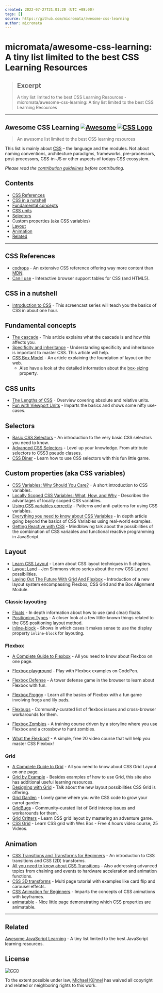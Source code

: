 ```yaml
---
created: 2022-07-27T21:01:20 (UTC +08:00)
tags: []
source: https://github.com/micromata/awesome-css-learning
author: micromata
---
```


# micromata/awesome-css-learning: A tiny list limited to the best CSS Learning Resources

> ## Excerpt
> A tiny list limited to the best CSS Learning Resources - micromata/awesome-css-learning: A tiny list limited to the best CSS Learning Resources

---
## Awesome CSS Learning [![Awesome](https://camo.githubusercontent.com/64f8905651212a80869afbecbf0a9c52a5d1e70beab750dea40a994fa9a9f3c6/68747470733a2f2f617765736f6d652e72652f62616467652e737667)](https://awesome.re/) [![CSS Logo](https://camo.githubusercontent.com/b24794bf48946ae7053e015da9a19047d087b19d43cb1aff6f89341cc34e1dd4/68747470733a2f2f75706c6f61642e77696b696d656469612e6f72672f77696b6970656469612f636f6d6d6f6e732f642f64352f435353335f6c6f676f5f616e645f776f72646d61726b2e737667)](https://developer.mozilla.org/docs/Web/CSS)

> An awesome list limited to the best CSS learning resources

This list is mainly about [CSS](https://developer.mozilla.org/docs/Web/CSS) – the language and the modules. Not about naming conventions, architecture paradigms, frameworks, pre-processors, post-processors, CSS-in-JS or other aspects of todays CSS ecosystem.

_Please read the [contribution guidelines](https://github.com/micromata/awesome-css-learning/blob/master/contributing.md) before contributing._

## Contents

-   [CSS References](https://github.com/micromata/awesome-css-learning#css-references)
-   [CSS in a nutshell](https://github.com/micromata/awesome-css-learning#css-in-a-nutshell)
-   [Fundamental concepts](https://github.com/micromata/awesome-css-learning#fundamental-concepts)
-   [CSS units](https://github.com/micromata/awesome-css-learning#css-units)
-   [Selectors](https://github.com/micromata/awesome-css-learning#selectors)
-   [Custom properties (aka CSS variables)](https://github.com/micromata/awesome-css-learning#custom-properties-aka-css-variables)
-   [Layout](https://github.com/micromata/awesome-css-learning#layout)
-   [Animation](https://github.com/micromata/awesome-css-learning#animation)
-   [Related](https://github.com/micromata/awesome-css-learning#related)

___

## CSS References

-   [codrops](https://tympanus.net/codrops/css_reference/) - An extensive CSS reference offering way more content than [MDN](https://developer.mozilla.org/en-US/docs/Web/CSS/Reference).
-   [Can I use](https://caniuse.com/) - Interactive browser support tables for CSS (and HTML5).

## CSS in a nutshell

-   [Introduction to CSS](https://scrimba.com/g/gintrotocss) - This screencast series will teach you the basics of CSS in about one hour.

## Fundamental concepts

-   [The cascade](https://developer.mozilla.org/en-US/docs/Web/CSS/Cascade) - This article explains what the cascade is and how this affects you.
-   [Specificity and inheritance](https://www.smashingmagazine.com/2010/04/css-specificity-and-inheritance/) - Understanding specificity and inheritance is important to master CSS. This article will help.
-   [CSS Box Model](https://developer.mozilla.org/en-US/docs/Learn/CSS/Introduction_to_CSS/Box_model) - An article explaining the foundation of layout on the web.
    -   Also have a look at the detailed information about the [box-sizing](https://css-tricks.com/box-sizing/) property.

## CSS units

-   [The Lengths of CSS](https://css-tricks.com/the-lengths-of-css/) - Overview covering absolute and relative units.
-   [Fun with Viewport Units](https://css-tricks.com/fun-viewport-units/) - Imparts the basics and shows some nifty use-cases.

## Selectors

-   [Basic CSS Selectors](https://www.sitepoint.com/css-selectors/) - An introduction to the very basic CSS selectors you need to know.
-   [Advanced CSS Selectors](https://www.smashingmagazine.com/2009/08/taming-advanced-css-selectors/) - Level up your knowledge. From attribute selectors to CSS3 pseudo classes.
-   [CSS Diner](https://flukeout.github.io/) - Learn how to use CSS selectors with this fun little game.

## Custom properties (aka CSS variables)

-   [CSS Variables: Why Should You Care?](https://developers.google.com/web/updates/2016/02/css-variables-why-should-you-care) - A short introduction to CSS variables.
-   [Locally Scoped CSS Variables: What, How, and Why](https://una.im/local-css-vars/) - Describes the advantages of locally scoped CSS variables.
-   [Using CSS variables correctly](https://www.madebymike.com.au/writing/using-css-variables/) - Patterns and anti-patterns for using CSS variables.
-   [Everything you need to know about CSS Variables](https://medium.freecodecamp.org/everything-you-need-to-know-about-css-variables-c74d922ea855) - In depth article going beyond the basics of CSS Variables using real-world examples.
-   [Getting Reactive with CSS](https://www.youtube.com/watch?v=4IRPxCMAIfA) - Mindblowing talk about the possibilities of the combination of CSS variables and functional reactive programming in JavaScript.

## Layout

-   [Learn CSS Layout](http://book.mixu.net/css) - Learn about CSS layout techniques in 5 chapters.
-   [Layout Land](https://www.youtube.com/channel/UC7TizprGknbDalbHplROtag) - Jen Simmons video series about the new CSS Layout possibilities.
-   [Laying Out The Future With Grid And Flexbox](https://www.youtube.com/watch?v=hj355PRbwSQ) - Introduction of a new layout system encompassing Flexbox, CSS Grid and the Box Alignment Module.

### Classic layouting

-   [Floats](https://tympanus.net/codrops/css_reference/float/) - In depth information about how to use (and clear) floats.
-   [Positioning Types](https://scotch.io/bar-talk/5-things-you-might-not-know-about-the-css-positioning-types) - A closer look at a few little-known things related to the CSS positioning layout method.
-   [inline-block](https://iamsteve.me/blog/entry/inline_block) - Shows in which cases it makes sense to use the display property `inline-block` for layouting.

### Flexbox

-   [A Complete Guide to Flexbox](https://css-tricks.com/snippets/css/a-guide-to-flexbox/) - All you need to know about Flexbox on one page.

-   [Flexbox playground](https://codepen.io/enxaneta/full/adLPwv) - Play with Flexbox examples on CodePen.
-   [Flexbox Defense](http://www.flexboxdefense.com/) - A tower defense game in the browser to learn about Flexbox with fun.
-   [Flexbox Froggy](https://flexboxfroggy.com/) - Learn all the basics of Flexbox with a fun game involving frogs and lily pads.
-   [Flexbugs](https://github.com/philipwalton/flexbugs) - Community-curated list of flexbox issues and cross-browser workarounds for them.
-   [Flexbox Zombies](https://flexboxzombies.com/) - A training course driven by a storyline where you use Flexbox and a crossbow to hunt zombies.
-   [What the Flexbox?](https://flexbox.io/) - A simple, free 20 video course that will help you master CSS Flexbox!

### Grid

-   [A Complete Guide to Grid](https://css-tricks.com/snippets/css/complete-guide-grid/) - All you need to know about CSS Grid Layout on one page.
-   [Grid by Example](https://gridbyexample.com/) - Besides examples of how to use Grid, this site also has additional useful learning resources.
-   [Designing with Grid](https://talks.jensimmons.com/J5VRbA/designing-with-grid) - Talk about the new layout possibilities CSS Grid is offering.
-   [Grid Garden](https://cssgridgarden.com/) - Lovely game where you write CSS code to grow your carrot garden.
-   [GridBugs](https://github.com/rachelandrew/gridbugs) - Community-curated list of Grid interop issues and workarounds for them.
-   [Grid Critters](https://www.gridcritters.com/) - Learn CSS grid layout by mastering an adventure game.
-   [CSS Grid](https://cssgrid.io/) - Learn CSS grid with Wes Bos - Free 4 hours video course, 25 Videos.

## Animation

-   [CSS Transitions and Transforms for Beginners](https://robots.thoughtbot.com/transitions-and-transforms) - An introduction to CSS transitions and CSS (2D) transforms.
-   [All you need to know about CSS Transitions](https://blog.alexmaccaw.com/all-you-need-to-know-about-css-transitions/) - Also addressing advanced topics from chaining and events to hardware acceleration and animation functions.
-   [CSS 3D transforms](https://3dtransforms.desandro.com/) - Multi page tutorial with examples like card flip and carousel effects.
-   [CSS Animation for Beginners](https://robots.thoughtbot.com/css-animation-for-beginners) - Imparts the concepts of CSS animations with keyframes.
-   [animatable](http://leaverou.github.io/animatable/) - Nice little page demonstrating which CSS properties are animatable.

___

## Related

[Awesome JavaScript Learning](https://github.com/micromata/awesome-javascript-learning) - A tiny list limited to the best JavaScript learning resources.

## License

[![CC0](https://camo.githubusercontent.com/80163f7b2e90d10162f1b595c71e432e245537c055de2dcf49846b5af8ab786a/687474703a2f2f6d6972726f72732e6372656174697665636f6d6d6f6e732e6f72672f70726573736b69742f627574746f6e732f38387833312f7376672f63632d7a65726f2e737667)](https://creativecommons.org/publicdomain/zero/1.0/)

To the extent possible under law, [Michael Kühnel](http://micromata.de/) has waived all copyright and related or neighboring rights to this work.
